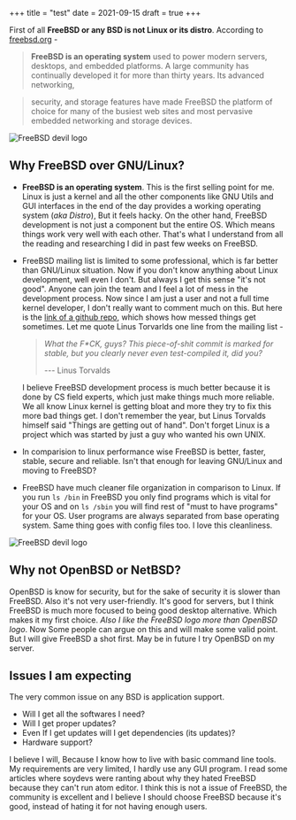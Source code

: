 +++
title = "test"
date = 2021-09-15
draft = true
+++

First of all **FreeBSD or any BSD is not Linux or its distro**.
According to [freebsd.org](https://freebsd.org) -

> **FreeBSD is an operating system** used to power modern servers, desktops, and embedded platforms.
> A large community has continually developed it for more than thirty years. Its advanced networking,
<!-- more -->
> security, and storage features have made FreeBSD the platform of choice for many of the busiest web
> sites and most pervasive embedded networking and storage devices.

![FreeBSD devil logo](/images/freebsd-devil.jpg)

## Why FreeBSD over GNU/Linux?

-   **FreeBSD is an operating system**. This is the first selling point for me. Linux is just a kernel and all the
    other components like GNU Utils and GUI interfaces in the end of the day provides a working operating system (_aka Distro_),
    But it feels hacky. On the other hand, FreeBSD development is not just a component but the entire OS. Which
    means things work very well with each other. That's what I understand from all the reading and researching I
    did in past few weeks on FreeBSD.

-   FreeBSD mailing list is limited to some professional, which is far better than GNU/Linux situation.
    Now if you don't know anything about Linux development, well even I don't. But always I get this sense "it's not good".
    Anyone can join the team and I feel a lot of mess in the development process.
    Now since I am just a user and not a full time kernel developer, I don't really want to comment much on this.
    But here is the [link of a github repo](https://github.com/corollari/linusrants), which shows how messed things get sometimes.
    Let me quote Linus Torvarlds one line from the mailing list -

    > _What the F\*CK, guys? This piece-of-shit commit is marked for stable, but you clearly never even test-compiled it, did you?_
    >
    > --- Linus Torvalds

    I believe FreeBSD development process is much better because it is done by CS field experts, which just make things much
    more reliable.
    We all know Linux kernel is getting bloat and more they try to fix this more bad things get. I don't remember the year, but
    Linus Torvalds himself said "Things are getting out of hand". Don't forget Linux is a project which was started by just a guy
    who wanted his own UNIX.

-   In comparision to linux performance wise FreeBSD is better, faster, stable, secure and reliable. Isn't that enough for leaving GNU/Linux
    and moving to FreeBSD?

-   FreeBSD have much cleaner file organization in comparison to Linux.
    If you run `ls /bin` in FreeBSD you only find programs which is vital for your OS and on `ls /sbin` you will find rest of "must to have programs" for your OS.
    User programs are always separated from base operating system. Same thing goes with config files too. I love this cleanliness.


![FreeBSD devil logo](/images/freebsd-watch.jpg)

## Why not OpenBSD or NetBSD?

OpenBSD is know for security, but for the sake of security it is slower than FreeBSD. Also it's not very user-friendly. It's good for servers, but
I think FreeBSD is much more focused to being good desktop alternative. Which makes it my first choice.
_Also I like the FreeBSD logo more than OpenBSD logo_.
Now Some people can argue on this and will make some valid point. But I will give FreeBSD a shot first.
May be in future I try OpenBSD on my server.


## Issues I am expecting

The very common issue on any BSD is application support.

-   Will I get all the softwares I need?
-   Will I get proper updates?
-   Even If I get updates will I get dependencies (its updates)?
-   Hardware support?

I believe I will, Because I know how to live with basic command line tools.
My requirements are very limited, I hardly use any GUI program. I read some articles where
soydevs were ranting about why they hated FreeBSD because they can't run atom editor.
I think this is not a issue of FreeBSD, the community is excellent and I believe I should
choose FreeBSD because it's good, instead of hating it for not having enough users.
